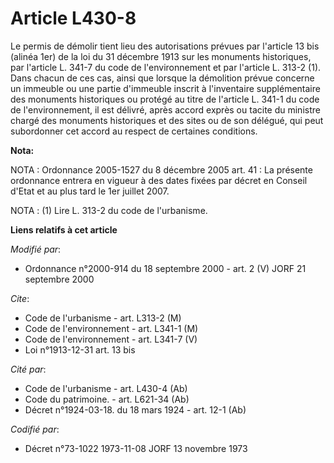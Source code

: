 # Article L430-8

Le permis de démolir tient lieu des autorisations prévues par l'article 13 bis (alinéa 1er) de la loi du 31 décembre 1913 sur
les monuments historiques, par l'article L. 341-7 du code de l'environnement et par l'article L. 313-2 (1). Dans chacun de
ces cas, ainsi que lorsque la démolition prévue concerne un immeuble ou une partie d'immeuble inscrit à l'inventaire
supplémentaire des monuments historiques ou protégé au titre de l'article L. 341-1 du code de l'environnement, il est
délivré, après accord exprès ou tacite du ministre chargé des monuments historiques et des sites ou de son délégué, qui peut
subordonner cet accord au respect de certaines conditions.

**Nota:**

NOTA : Ordonnance 2005-1527 du 8 décembre 2005 art. 41 : La présente ordonnance entrera en vigueur à des dates fixées par
décret en Conseil d'Etat et au plus tard le 1er juillet 2007.

NOTA : (1) Lire L. 313-2 du code de l'urbanisme.

**Liens relatifs à cet article**

_Modifié par_:

  - Ordonnance n°2000-914 du 18 septembre 2000 - art. 2 (V) JORF 21 septembre 2000

_Cite_:

  - Code de l'urbanisme - art. L313-2 (M)
  - Code de l'environnement - art. L341-1 (M)
  - Code de l'environnement - art. L341-7 (V)
  - Loi n°1913-12-31 art. 13 bis

_Cité par_:

  - Code de l'urbanisme - art. L430-4 (Ab)
  - Code du patrimoine. - art. L621-34 (Ab)
  - Décret n°1924-03-18. du 18 mars 1924 - art. 12-1 (Ab)

_Codifié par_:

  - Décret n°73-1022 1973-11-08 JORF 13 novembre 1973
